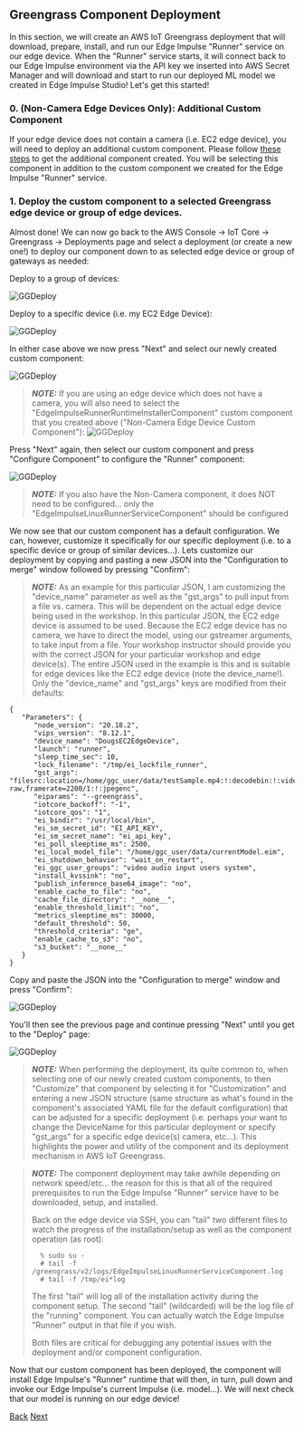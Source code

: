 
## Greengrass Component Deployment

In this section, we will create an AWS IoT Greengrass deployment that will download, prepare, install, and run our Edge Impulse "Runner" service on our edge device. When the  "Runner" service starts, it will connect back to our Edge Impulse environment via the API key we inserted into AWS Secret Manager and will download and start to run our deployed ML model we created in Edge Impulse Studio!  Let's get this started!

### 0. (Non-Camera Edge Devices Only): Additional Custom Component 

If your edge device does not contain a camera (i.e. EC2 edge device), you will need to deploy an additional custom component. Please follow [these steps](./NonCameraCustomComponent.md) to get the additional component created. You will be selecting this component in addition to the custom component we created for the Edge Impulse "Runner" service. 

### 1. Deploy the custom component to a selected Greengrass edge device or group of edge devices. 

Almost done!  We can now go back to the AWS Console -> IoT Core -> Greengrass -> Deployments page and select a deployment (or create a new one!) to deploy our component down to as selected edge device or group of gateways as needed: 

Deploy to a group of devices:

![GGDeploy](GG_Create_Deployment.png)

Deploy to a specific device (i.e. my EC2 Edge Device):

![GGDeploy](GG_Create_Deployment_2.png)

In either case above we now press "Next" and select our newly created custom component:

![GGDeploy](GG_Create_Deployment_3.png)

>**_NOTE:_**
>If you are using an edge device which does not have a camera, you will also need to select the "EdgeImpulseRunnerRuntimeInstallerComponent" custom component that you created above ("Non-Camera Edge Device Custom Component"):
>![GGDeploy](GG_Create_Deployment_3a.png)

Press "Next" again, then select our custom component and press "Configure Component" to configure the "Runner" component:

![GGDeploy](GG_Create_Deployment_4.png)

>**_NOTE:_**
>If you also have the Non-Camera component, it does NOT need to be configured... only the "EdgeImpulseLinuxRunnerServiceComponent" should be configured

We now see that our custom component has a default configuration. We can, however, customize it specifically for our specific deployment (i.e. to a specific device or group of similar devices...).  Lets customize our deployment by copying and pasting a new JSON into the "Configuration to merge" window followed by pressing "Confirm":

>**_NOTE:_**
>As an example for this particular JSON, I am customizing the "device\_name" parameter as well as the "gst\_args" to pull input from a file vs. camera. This will be dependent on the actual edge device being used in the workshop. In this particular JSON, the EC2 edge device is assumed to be used. Because the EC2 edge device has no camera, we have to direct the model, using our gstreamer arguments, to take input from a file. Your workshop instructor should provide you with the correct JSON for your particular workshop and edge device(s). The entire JSON used in the example is this and is suitable for edge devices like the EC2 edge device (note the device\_name!). Only the "device\_name" and "gst\_args" keys are modified from their defaults:
>
	{     
	   "Parameters": { 
	      "node_version": "20.18.2",
	      "vips_version": "8.12.1",
	      "device_name": "DougsEC2EdgeDevice",
	      "launch": "runner",
	      "sleep_time_sec": 10,
	      "lock_filename": "/tmp/ei_lockfile_runner",
	      "gst_args": "filesrc:location=/home/ggc_user/data/testSample.mp4:!:decodebin:!:videoconvert:!:videorate:!:video/x-raw,framerate=2200/1:!:jpegenc",
	      "eiparams": "--greengrass",
	      "iotcore_backoff": "-1",
	      "iotcore_qos": "1",
	      "ei_bindir": "/usr/local/bin",
	      "ei_sm_secret_id": "EI_API_KEY",
	      "ei_sm_secret_name": "ei_api_key",
	      "ei_poll_sleeptime_ms": 2500,
	      "ei_local_model_file": "/home/ggc_user/data/currentModel.eim",
	      "ei_shutdown_behavior": "wait_on_restart",
	      "ei_ggc_user_groups": "video audio input users system",
	      "install_kvssink": "no",
	      "publish_inference_base64_image": "no",
	      "enable_cache_to_file": "no",
	      "cache_file_directory": "__none__",
	      "enable_threshold_limit": "no",
	      "metrics_sleeptime_ms": 30000,
	      "default_threshold": 50,
	      "threshold_criteria": "ge",
	      "enable_cache_to_s3": "no",
	      "s3_bucket": "__none__" 
	   }  
	}  

Copy and paste the JSON into the "Configuration to merge" window and press "Confirm":

![GGDeploy](GG_Create_Deployment_5.png)

You'll then see the previous page and continue pressing "Next" until you get to the "Deploy" page:

![GGDeploy](GG_Create_Deployment_6.png)

> **_NOTE:_**
>When performing the deployment, its quite common to, when selecting one of our newly created custom components, to then "Customize" that component by selecting it for "Customization" and entering a new JSON structure (same structure as what's found in the component's associated YAML file for the default configuration) that can be adjusted for a specific deployment (i.e. perhaps your want to change the DeviceName for this particular deployment or specify "gst_args" for a specific edge device(s) camera, etc...). This highlights the power and utility of the component and its deployment mechanism in AWS IoT Greengrass.


> **_NOTE:_**
> The component deployment may take awhile depending on network speed/etc... the reason for this is that all of the required prerequisites to run the Edge Impulse "Runner" service have to be downloaded, setup, and installed. 
> 
> Back on the edge device via SSH, you can "tail" two different files to watch the progress of the installation/setup as well as the component operation (as root):
> 
> 		% sudo su - 
> 		# tail -f /greengrass/v2/logs/EdgeImpulseLinuxRunnerServiceComponent.log
> 		# tail -f /tmp/ei*log
> 
> The first "tail" will log all of the installation activity during the component setup. The second "tail" (wildcarded) will be the log file of the "running" component. You can actually watch the Edge Impulse "Runner" output in that file if you wish. 
> 
> Both files are critical for debugging any potential issues with the deployment and/or component configuration. 

Now that our custom component has been deployed, the component will install Edge Impulse's "Runner" runtime that will then, in turn, pull down and invoke our Edge Impulse's current Impulse (i.e. model...). We will next check that our model is running on our edge device!



[Back](../5_EdgeImpulseCustomComponentInstallation/EdgeImpulseCustomComponentInstall.md) [Next](../7_Running/Running.md)